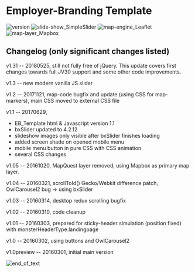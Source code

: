 # Employer-Branding Template
![version](https://img.shields.io/badge/version-1.31-orange.svg) 
![slide-show_SimpleSlider](https://img.shields.io/badge/slide--show-SimpleSlider-yellow.svg) ![map-engine_Leaflet](https://img.shields.io/badge/map--engine-Leaflet-blue.svg) ![map-layer_Mapbox](https://img.shields.io/badge/map--layer-Mapbox-blue.svg)

Changelog (only significant changes listed)
-------------------------------------------
v1.31 -- 20180525, still not fully free of jQuery. This update covers first changes towards full JV30 support and some other code improvements.

v1.3 -- new modern vanilla JS slider

v1.2 -- 20171121, map-code bugfix and update (using CSS for map-markers), main CSS moved to external CSS file

v1.1 -- 20170629,
- EB_Template html & Javascript version 1.1
- bxSlider updated to 4.2.12
- slideshow images only visible after bxSlider finishes loading
- added screen shade on opened mobile menu
- mobile menu button in pure CSS with CSS animation
- several CSS changes

v1.05 -- 20161020, MapQuest layer removed, using Mapbox as primary map layer.

v1.04 -- 20160321, scrollToId() Gecko/Webkit difference patch, OwlCarousel2 bug -> using bxSlider

v1.03 -- 20160314, desktop redux scrolling bugfix

v1.02 -- 20160310, code cleanup

v1.01 -- 20160303, prepared for sticky-header simulation (position fixed) with monsterHeaderType.landingpage

v1.0 -- 20160302, using buttons and OwlCarousel2

v1.0preview -- 20160301, initial main version

![end_of_text](https://img.shields.io/badge/end%20of%20readme--yellow.svg)
